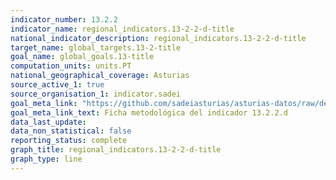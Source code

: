 ```yaml
---
indicator_number: 13.2.2
indicator_name: regional_indicators.13-2-2-d-title
national_indicator_description: regional_indicators.13-2-2-d-title
target_name: global_targets.13-2-title
goal_name: global_goals.13-title
computation_units: units.PT
national_geographical_coverage: Asturias
source_active_1: true
source_organisation_1: indicator.sadei
goal_meta_link: "https://github.com/sadeiasturias/asturias-datos/raw/develop/descargas/metodologia/13.2.2.d.pdf"
goal_meta_link_text: Ficha metodológica del indicador 13.2.2.d
data_last_update:  
data_non_statistical: false
reporting_status: complete
graph_title: regional_indicators.13-2-2-d-title
graph_type: line
---
```

